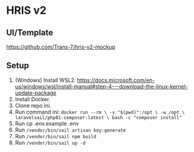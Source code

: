 # HRIS v2

## UI/Template
https://github.com/Trans-7/hris-v2-mockup

## Setup

1. (Windows) Install WSL2. https://docs.microsoft.com/en-us/windows/wsl/install-manual#step-4---download-the-linux-kernel-update-package
2. Install Docker.
3. Clone repo ini.
4. Run command ini:
`
    docker run --rm \
    -v "$(pwd)":/opt \
    -w /opt \
    laravelsail/php81-composer:latest \
    bash -c "composer install"
`
5. Run cp .env.example .env
6. Run `/vendor/bin/sail artisan key:generate`
7. Run `/vendor/bin/sail npm build`
8. Run `/vendor/bin/sail up -d`
